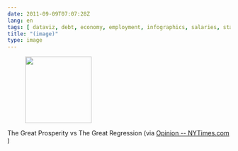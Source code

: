 ```yaml
---
date: 2011-09-09T07:07:28Z
lang: en
tags: [ dataviz, debt, economy, employment, infographics, salaries, statistics, usa ]
title: "(image)"
type: image
---
```


<figure>
<a
href="https://hugo.ferreira.cc/the-great-prosperity-vs-the-great-regression-via/attachment/982/"
rel="attachment"><img
src="/wp-content/uploads/2011/09/tumblr_lr9h9cygTT1qz82meo1_1280-150x150.jpg"
width="150" height="150" /></a></figure>

The Great Prosperity vs The Great Regression (via [Opinion
-- NYTimes.com](https://www.nytimes.com/imagepages/2011/09/04/opinion/04reich-graphic.html)
)

